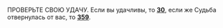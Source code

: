 ПРОВЕРЬТЕ СВОЮ УДАЧУ. Если вы удачливы, то [**30**](#n_30), если же Судьба отвернулась от вас, то [**359**](#n_359).

